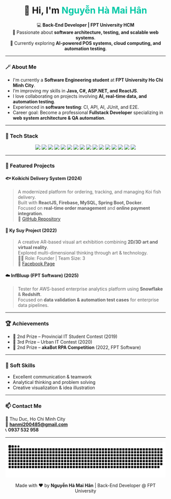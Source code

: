<div align="center">
  <h1>👋 Hi, I'm <span style="color:#00c9a7">Nguyễn Hà Mai Hân</span></h1>
  <p>
    💻 <b>Back-End Developer | FPT University HCM</b><br/>
    🚀 Passionate about <b>software architecture, testing, and scalable web systems</b>.<br/>
    🌱 Currently exploring <b>AI-powered POS systems, cloud computing, and automation testing</b>.
  </p>
</div>

---

### 🪄 About Me

- I'm currently a <b>Software Engineering student</b> at <b>FPT University Ho Chi Minh City</b>.  
- I’m improving my skills in <b>Java, C#, ASP.NET, and ReactJS</b>.  
- I love collaborating on projects involving <b>AI, real-time data, and automation testing</b>.  
- Experienced in <b>software testing</b>: CI, API, AI, JUnit, and E2E.  
- Career goal: Become a professional <b>Fullstack Developer</b> specializing in <b>web system architecture & QA automation</b>.  

---

### 🧰 Tech Stack

<p align="center">
  <img src="https://img.shields.io/badge/Java-F89820?style=for-the-badge&logo=java&logoColor=white"/>
  <img src="https://img.shields.io/badge/C-00599C?style=for-the-badge&logo=c&logoColor=white"/>
  <img src="https://img.shields.io/badge/C%23-512BD4?style=for-the-badge&logo=c-sharp&logoColor=white"/>
  <img src="https://img.shields.io/badge/ASP.NET-512BD4?style=for-the-badge&logo=dotnet&logoColor=white"/>
  <img src="https://img.shields.io/badge/JavaScript-F7DF1E?style=for-the-badge&logo=javascript&logoColor=black"/>
  <img src="https://img.shields.io/badge/React-61DAFB?style=for-the-badge&logo=react&logoColor=black"/>
  <img src="https://img.shields.io/badge/Vite-646CFF?style=for-the-badge&logo=vite&logoColor=white"/>
  <img src="https://img.shields.io/badge/TailwindCSS-38B2AC?style=for-the-badge&logo=tailwind-css&logoColor=white"/>
  <img src="https://img.shields.io/badge/SpringBoot-6DB33F?style=for-the-badge&logo=springboot&logoColor=white"/>
  <img src="https://img.shields.io/badge/MySQL-005C84?style=for-the-badge&logo=mysql&logoColor=white"/>
  <img src="https://img.shields.io/badge/PostgreSQL-336791?style=for-the-badge&logo=postgresql&logoColor=white"/>
  <img src="https://img.shields.io/badge/Firebase-FFCA28?style=for-the-badge&logo=firebase&logoColor=black"/>
  <img src="https://img.shields.io/badge/Docker-0db7ed?style=for-the-badge&logo=docker&logoColor=white"/>
  <img src="https://img.shields.io/badge/Linux(Ubuntu)-E95420?style=for-the-badge&logo=ubuntu&logoColor=white"/>
  <img src="https://img.shields.io/badge/Unity-000000?style=for-the-badge&logo=unity&logoColor=white"/>
  <img src="https://img.shields.io/badge/Vercel-000000?style=for-the-badge&logo=vercel&logoColor=white"/>
</p>


---

### 💼 Featured Projects

#### 🐟 **Koikichi Delivery System** (2024)
> A modernized platform for ordering, tracking, and managing Koi fish delivery.  
> Built with <b>ReactJS, Firebase, MySQL, Spring Boot, Docker</b>.  
> Focused on <b>real-time order management</b> and <b>online payment integration</b>.  
🔗 [GitHub Repository](https://github.com/phatcanlez/SWP391)

#### 🎨 **Ky Suy Project** (2022)
> A creative AR-based visual art exhibition combining <b>2D/3D art and virtual reality</b>.  
> Explored multi-dimensional thinking through art & technology.  
👩‍🎨 Role: Founder | Team Size: 3  
🔗 [Facebook Page](https://www.facebook.com/KySuyProject)

#### ☁️ **InfBluup (FPT Software)** (2025)
> Tester for AWS-based enterprise analytics platform using <b>Snowflake</b> & <b>Redshift</b>.  
> Focused on <b>data validation & automation test cases</b> for enterprise data pipelines.  

---

### 🏆 Achievements

- 🥈 2nd Prize – Provincial IT Student Contest (2019)  
- 🥉 3rd Prize – Urban IT Contest (2020)  
- 🥈 2nd Prize – **akaBot RPA Competition** (2022, FPT Software)  

---

### 💬 Soft Skills
- Excellent communication & teamwork  
- Analytical thinking and problem solving  
- Creative visualization & idea illustration  

---

### 📫 Contact Me

📍 Thu Duc, Ho Chi Minh City  
📧 **hanmi200485@gmail.com**  
📞 **0937 532 958**  

---

<p align="center">
  <img src="https://github.com/Platane/snk/raw/output/github-contribution-grid-snake.svg" alt="snake animation" />
</p>

<p align="center">
  Made with ❤️ by <b>Nguyễn Hà Mai Hân</b> | Back-End Developer @ FPT University
</p>
